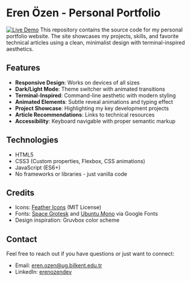 # Eren Özen - Personal Portfolio

[![Live Demo](https://img.shields.io/badge/demo-online-green.svg)](https://erenozen.dev)
This repository contains the source code for my personal portfolio website. The site showcases my projects, skills, and favorite technical articles using a clean, minimalist design with terminal-inspired aesthetics.

## Features

- **Responsive Design**: Works on devices of all sizes
- **Dark/Light Mode**: Theme switcher with animated transitions
- **Terminal-Inspired**: Command-line aesthetic with modern styling
- **Animated Elements**: Subtle reveal animations and typing effect
- **Project Showcase**: Highlighting my key development projects
- **Article Recommendations**: Links to technical resources
- **Accessibility**: Keyboard navigable with proper semantic markup

## Technologies

- HTML5
- CSS3 (Custom properties, Flexbox, CSS animations)
- JavaScript (ES6+)
- No frameworks or libraries - just vanilla code

## Credits

- Icons: [Feather Icons](https://feathericons.com/) (MIT License)
- Fonts: [Space Grotesk](https://fonts.google.com/specimen/Space+Grotesk) and [Ubuntu Mono](https://fonts.google.com/specimen/Ubuntu+Mono) via Google Fonts
- Design inspiration: Gruvbox color scheme


## Contact

Feel free to reach out if you have questions or just want to connect:

- Email: eren.ozen@ug.bilkent.edu.tr
- LinkedIn: [erenozendev](https://linkedin.com/in/erenozendev)
